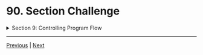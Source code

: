 # 90. Section Challenge

<details>
  <summary> Section 9: Controlling Program Flow </summary>

  -   using `g++`
  ```
  g++ -Wall -std=c++14 main.cpp  
  ```
  - using `-Wextra` and `-Wpedantic` options enable additional warning checks beyond the `-Wall` option, e.g. `-Wmisleading-indentation`
  ```
  g++ -Wall -Wextra -Wpedantic -Wmisleading-indentation -std=c++17 main.cpp
  ```

  - [Codebase: 90. Section Challenge](../codebase/S9_Controlling-Program-Flow/Challenge/)

</details>



---

[Previous](./89_Nested-Loops.md) | [Next](./91_Section-Challenge-Solution-Part-1.md)